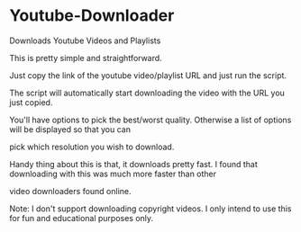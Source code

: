 Youtube-Downloader
==================

Downloads Youtube Videos and Playlists

This is pretty simple and straightforward.

Just copy the link of the youtube video/playlist URL and just run the script.

The script will automatically start downloading the video with the URL you just copied.

You'll have options to pick the best/worst quality. Otherwise a list of options will be displayed so that you can 

pick which resolution you wish to download.

Handy thing about this is that, it downloads pretty fast. I found that downloading with this was much more faster than other 

video downloaders found online.

Note: I don't support downloading copyright videos. I only intend to use this for fun and educational purposes only.
